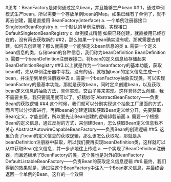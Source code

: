 #思考：BeanFactory是如何通过定义bean，并且能够生产bean
    ## 1，通过单例模式生产bean。所以需要一个存放单例bean的Map。如果已经有了单例了，就不再去创建，而是直接用
		BeanFactory(interface)
		a. 一个单例注册器接口
			SingletonBeanRegistry
		b. 一个默认的单例注册器，实现接口
			DefaultSingletonBeanRegistry
		c. 单例模式精髓
			如果已经创建，就直接用已经存在的，没有再去获取新的
	##2，那么如果一个bean确实没有呢，那就需要去创建，如何去创建呢？那么就需要一个能够定义bean信息的类
		a. 需要一个定义bean信息的类，存储bean的各种信息，我们称为beanDefinition
			BeanDefinition
		b. 需要一个beanDefinition注册器接口，将bean的定义信息给存储起来
			BeanDefinitionRegistry
	##3.以上就是作为一个beanfactory的基本功能，获取bean时，先从单例注册器中寻找，没有的话，就根据bean的定义信息生成一个bean，并注册到单例注册器中去
		a. 需要一个beanFactroy抽象实现类，可以实现beanFactory的最基本功能，那就是获取bean，同时定义创建bean，以及获取bean定义信息的抽象方法，具体实现，交由子类来实现。这样具体怎么创建，我不需要关系，我只要调用就可以了。好精妙呀
			AbstractBeanFactory——负责Bean的获取逻辑
	##4.这个时候，我们就可以分别实现这个抽象工厂里面的方式，而且可以分步骤进行，再把bean的创建逻辑和获取Bean定义给分开，先要获取Bean定义，才能创建，所以要先让Bean创建的逻辑卸载前面
		a. 需要一个根据Bean的定义信息，通过反射的方式，来创建Bean，怎么获取Bean定义信息我不关心
			AbstractAutowireCapableBeanFactory——负责Bean的创建逻辑
	##5. 这里负责了bean的定义信息的获取逻辑，那么该怎么获取呢，那就是从beanDefinition注册器中获取，所以我们要再实现beanDefinition类，这样就可以从中获取Bean定义信息，并一步步地往上传递
		a. 一个实现了BeanDefinition注册器，而且还继承了BeanFactory的类，这个类也是对外的BeanFactory
			DefaultListableBeanFactory——负责Bean的获取定义信息逻辑
	##6.最终，我们得到的效果就是，通过往这个BeanFactory中注入一个Bean定义信息，并最终会返回一个单例的Bean。这样的一个效果